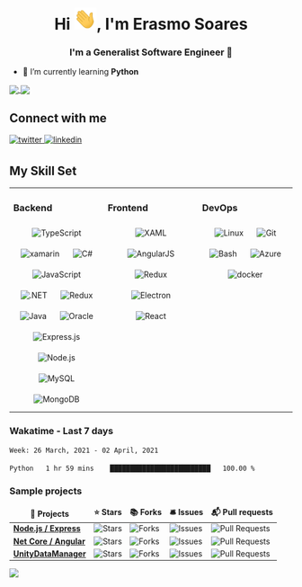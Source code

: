 <h1 align="center">Hi <img src="https://raw.githubusercontent.com/ABSphreak/ABSphreak/master/gifs/Hi.gif" width="40px" />, I'm Erasmo Soares</h1>
 
 ### <div align="center">I'm a Generalist Software Engineer 🚀</div>
 
- 🌱 I’m currently learning **Python**   
  
<p align="left">
  <a href="https://github.com/anuraghazra/github-readme-stats">
    <img
      align="center"
      src="https://github-readme-stats.vercel.app/api/top-langs/?username=erasmosoares&theme=buefy&layout=compact"
    />
  </a>
  <a href="https://github.com/anuraghazra/github-readme-stats">
    <img
      align="center"
      height="165"
      src="https://github-readme-stats.vercel.app/api?username=erasmosoares&theme=buefy&count_private=true&show_icons=true&custom_title=Github%20Status&hide=issues"
    />
  </a>
</p>

## Connect with me  

<a href="https://twitter.com/erasmosoares" target="_blank">
<img src=https://img.shields.io/badge/twitter-%2300acee.svg?&style=for-the-badge&logo=twitter&logoColor=white alt=twitter style="margin-bottom: 5px;" />
</a>

<a href="https://linkedin.com/in/erasmosoares" target="_blank">
<img src=https://img.shields.io/badge/linkedin-%231E77B5.svg?&style=for-the-badge&logo=linkedin&logoColor=white alt=linkedin style="margin-bottom: 5px;" />
</a>

</div> 

## My Skill Set  
<table cellpadding="0" cellspacing="0" border="0"><tr><td valign="top" width="33%">

### Backend  
<div align="center">  
<img style="margin: 10px" src="https://profilinator.rishav.dev/skills-assets/typescript-original.svg" alt="TypeScript" height="50" />  
<img style="margin: 10px" src="https://raw.githubusercontent.com/detain/svg-logos/780f25886640cef088af994181646db2f6b1a3f8/svg/xamarin.svg" alt="xamarin" height="50"/>
<img style="margin: 10px" src="https://profilinator.rishav.dev/skills-assets/csharp-original.svg" alt="C#" height="50" />   
<img style="margin: 10px" src="https://profilinator.rishav.dev/skills-assets/javascript-original.svg" alt="JavaScript" height="50" />  
<!--<img style="margin: 10px" src="https://profilinator.rishav.dev/skills-assets/python-original.svg" alt="Python" height="50" /> --> 
<img style="margin: 10px" src="https://profilinator.rishav.dev/skills-assets/dot-net-original-wordmark.svg" alt=".NET" height="50" />  
<img style="margin: 10px" src="https://profilinator.rishav.dev/skills-assets/redux-original.svg" alt="Redux" height="50" />  
<img style="margin: 10px" src="https://profilinator.rishav.dev/skills-assets/java-original-wordmark.svg" alt="Java" height="50" />  
<img style="margin: 10px" src="https://profilinator.rishav.dev/skills-assets/oracle-original.svg" alt="Oracle" height="50" />  
<img style="margin: 10px" src="https://profilinator.rishav.dev/skills-assets/express-original-wordmark.svg" alt="Express.js" height="50" />  
<img style="margin: 10px" src="https://profilinator.rishav.dev/skills-assets/nodejs-original-wordmark.svg" alt="Node.js" height="50" />  
<img style="margin: 10px" src="https://profilinator.rishav.dev/skills-assets/mysql-original-wordmark.svg" alt="MySQL" height="50" />  
<img style="margin: 10px" src="https://profilinator.rishav.dev/skills-assets/mongodb-original-wordmark.svg" alt="MongoDB" height="50" />  

</div>  


</td><td valign="top" width="33%">



### Frontend  
<div align="center">  
<img style="margin: 10px" src="https://profilinator.rishav.dev/skills-assets/xaml.png" alt="XAML" height="50" />  
<img style="margin: 10px" src="https://profilinator.rishav.dev/skills-assets/angularjs-original.svg" alt="AngularJS" height="50" />   
<img style="margin: 10px" src="https://profilinator.rishav.dev/skills-assets/redux-original.svg" alt="Redux" height="50" />  
<img style="margin: 10px" src="https://profilinator.rishav.dev/skills-assets/electron-original.svg" alt="Electron" height="50" />  
<img style="margin: 10px" src="https://profilinator.rishav.dev/skills-assets/react-original-wordmark.svg" alt="React" height="50" />  
</div>

</td><td valign="top" width="33%">



### DevOps  
<div align="center">  
<img style="margin: 10px" src="https://profilinator.rishav.dev/skills-assets/linux-original.svg" alt="Linux" height="50" />  
<img style="margin: 10px" src="https://profilinator.rishav.dev/skills-assets/git-scm-icon.svg" alt="Git" height="50" />  
<img style="margin: 10px" src="https://profilinator.rishav.dev/skills-assets/gnu_bash-icon.svg" alt="Bash" height="50" />  
<img style="margin: 10px" src="https://profilinator.rishav.dev/skills-assets/microsoft_azure-icon.svg" alt="Azure" height="50" /> 
<img style="margin: 10px" src="https://devicons.github.io/devicon/devicon.git/icons/docker/docker-original-wordmark.svg" alt="docker" height="50"/>
</div>

</td></tr></table>  

 ### Wakatime - Last 7 days

<!--START_SECTION:waka-->
```text
Week: 26 March, 2021 - 02 April, 2021

Python   1 hr 59 mins    █████████████████████████   100.00 % 
```
<!--END_SECTION:waka-->

<h3>Sample projects</h3>
<table>
  <thead align="center">
    <tr border: none;>
      <td><b>🎁 Projects</b></td>
      <td><b>⭐ Stars</b></td>
      <td><b>📚 Forks</b></td>
      <td><b>🛎 Issues</b></td>
      <td><b>📬 Pull requests</b></td>
    </tr>
  </thead>
  <tbody>
	  <tr>
		  <td><a href="https://github.com/erasmosoares/sample-node-express"><b>Node.js / Express</b></a></td>
      <td><img alt="Stars" src="https://img.shields.io/github/stars/erasmosoares/sample-node-express?style=flat-square&labelColor=343b41"/></td>
      <td><img alt="Forks" src="https://img.shields.io/github/forks/erasmosoares/sample-node-express?style=flat-square&labelColor=343b41"/></td>
      <td><img alt="Issues" src="https://img.shields.io/github/issues/erasmosoares/sample-node-express?style=flat-square&labelColor=343b41"/></td>
      <td><img alt="Pull Requests" src="https://img.shields.io/github/issues-pr/erasmosoares/sample-node-express?style=flat-square&labelColor=343b41"/></td>
    </tr>
	   <tr>
	    <td><a href="https://github.com/erasmosoares/coinfac-core"><b>Net Core / Angular</b></a></td>
      <td><img alt="Stars" src="https://img.shields.io/github/stars/erasmosoares/coinfac-core?style=flat-square&labelColor=343b41"/></td>
      <td><img alt="Forks" src="https://img.shields.io/github/forks/erasmosoares/coinfac-core?style=flat-square&labelColor=343b41"/></td>
      <td><img alt="Issues" src="https://img.shields.io/github/issues/erasmosoares/coinfac-core?style=flat-square&labelColor=343b41"/></td>
      <td><img alt="Pull Requests" src="https://img.shields.io/github/issues-pr/erasmosoares/coinfac-core?style=flat-square&labelColor=343b41"/></td>
    </tr>
   <tr>
	    <td><a href="https://github.com/erasmosoares/UnityDataManager"><b>UnityDataManager</b></a></td>
      <td><img alt="Stars" src="https://img.shields.io/github/stars/erasmosoares/UnityDataManager?style=flat-square&labelColor=343b41"/></td>
      <td><img alt="Forks" src="https://img.shields.io/github/forks/erasmosoares/UnityDataManager?style=flat-square&labelColor=343b41"/></td>
      <td><img alt="Issues" src="https://img.shields.io/github/issues/erasmosoares/UnityDataManager?style=flat-square&labelColor=343b41"/></td>
      <td><img alt="Pull Requests" src="https://img.shields.io/github/issues-pr/erasmosoares/UnityDataManager?style=flat-square&labelColor=343b41"/></td>
    </tr>
  </tbody>
</table>

![](https://komarev.com/ghpvc/?username=erasmosoares&color=brightgreen)
